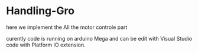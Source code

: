 # Handling-Gro

here we implement the All the motor controle part

curently code is running on arduino Mega and can be edit with Visual Studio code with Platform IO extension.

